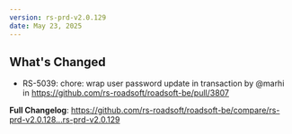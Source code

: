 ```yaml
---
version: rs-prd-v2.0.129
date: May 23, 2025
---
```


## What's Changed
* RS-5039: chore: wrap user password update in transaction by @marhi in https://github.com/rs-roadsoft/roadsoft-be/pull/3807


**Full Changelog**: https://github.com/rs-roadsoft/roadsoft-be/compare/rs-prd-v2.0.128...rs-prd-v2.0.129